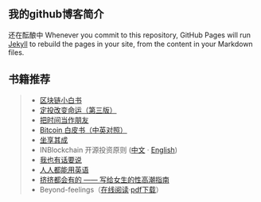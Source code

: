 ## 我的github博客简介
还在酝酿中
Whenever you commit to this repository, GitHub Pages will run [Jekyll](https://jekyllrb.com/) to rebuild the pages in your site, from the content in your Markdown files.

## 书籍推荐
> * [区块链小白书](https://blockchainlittlebook.com)
> * [定投改变命运（第三版）](https://onregularinvesting.com)
> * [把时间当作朋友](/befriending-time/)
> * [Bitcoin 白皮书（中英对照）](/bitcoin-whitepaper-cn-en-translation/Bitcoin-Whitepaper-EN-CN.html)
> * [坐享其成](https://github.com/xiaolai/zuoxiangqicheng)
> * INBlockchain 开源投资原则 ([中文](/INB-Principles/cn/) · [English](/INB-Principles/en/))
> * [我也有话要说](/i-have-a-say/)
> * [人人都能用英语](/everyone-can-use-english/)
> * [挤挤都会有的 —— 写给女生的性高潮指南](/ji/)
> * Beyond-feelings（[在线阅读](https://www.academia.edu/10983846/Beyond_Feelings_A_Guide_to_Critical_Thinking_NINTH_EDITION)·[pdf下载](https://github.com/liudawozhemebang/beyond-feelings/blob/master/Beyond_Feelings_A_Guide_to_Critical_Thin.pdf)）


